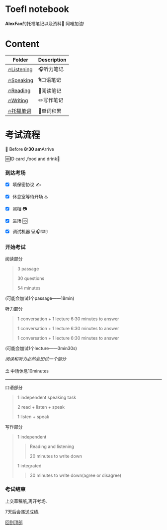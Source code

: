 # Toefl notebook

**AlexFan**的托福笔记以及资料💾
阿唯加油!


# Content

| Folder                    | Description |
| ------------------------- | ----------- |
| [🔥Listening](./Listening) | 🎧听力笔记   |
| [🔥Speaking](./Speaking)   | 🎙️口语笔记   |
| [🔥Reading](./Reading)     | 📖阅读笔记   |
| [🔥Writing](./Writing)     | ✏️写作笔记   |
| [🔥托福单词](./单词.md)     | 🌊单词积累   |



# 考试流程

🚗 Before **8:30 am**Arrive

🆔ID card ,food and drink🍹 



### **到达考场**

- [x] 填保密协议 ✍️
- [x] 休息室等待开场 ♨️
- [x] 照相 📷
- [x] 进场 🆔
- [x] 调试机器 💻🎧⌨️🖱️



### **开始考试**

阅读部分

>3 passage
>
>30 questions 
>
> 54 minutes

(可能会加试1个passage——18min)



听力部分

>1 conversation + 1 lecture 6:30 minutes to answer
>
>1 conversation + 1 lecture 6:30 minutes to answer
>
>1 conversation + 1 lecture 6:30 minutes to answer

(可能会加试1个lecture——3min30s)

*阅读和听力必然会加试一个部分*



⛱️ 中场休息10minutes

---



口语部分

> 1 independent speaking task
>
> 2 read + listen + speak 
>
> 1 listen + speak

写作部分

>1 independent 
>
>> Reading and listening
>>
>> 20 minutes to write down
>
>1 integrated
>
>> 30 minutes to write down(agree or disagree)



### 考试结束

上交草稿纸,离开考场.

7天后会递送成绩.

[回到顶部](#readme)